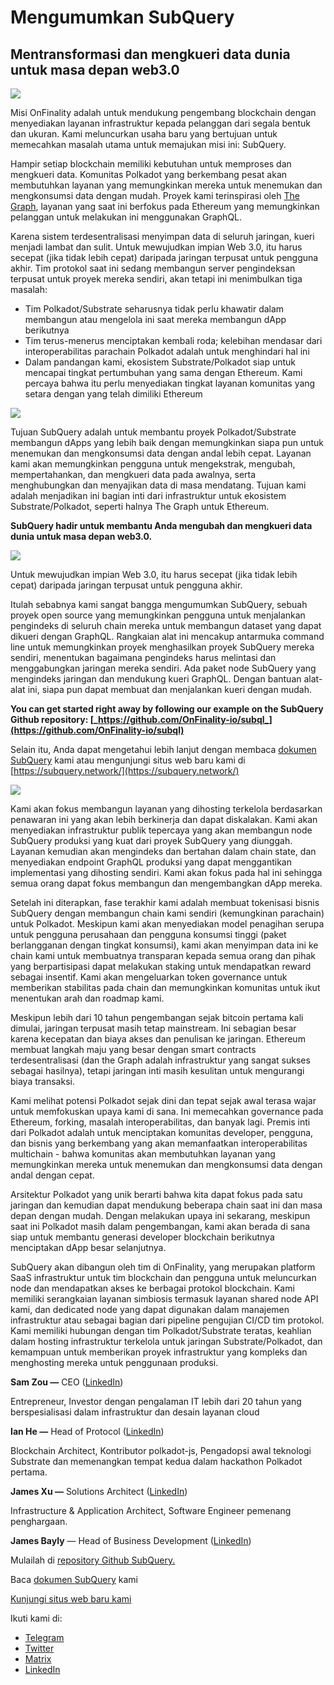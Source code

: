 # Mengumumkan SubQuery

## Mentransformasi dan mengkueri data dunia untuk masa depan web3.0

![](https://miro.medium.com/max/1400/1*J5u22qNxndcuCrFJ1mfGqg.png)

Misi OnFinality adalah untuk mendukung pengembang blockchain dengan menyediakan layanan infrastruktur kepada pelanggan dari segala bentuk dan ukuran. Kami meluncurkan usaha baru yang bertujuan untuk memecahkan masalah utama untuk memajukan misi ini: SubQuery.

Hampir setiap blockchain memiliki kebutuhan untuk memproses dan mengkueri data. Komunitas Polkadot yang berkembang pesat akan membutuhkan layanan yang memungkinkan mereka untuk menemukan dan mengkonsumsi data dengan mudah. Proyek kami terinspirasi oleh [The Graph](https://thegraph.com/), layanan yang saat ini berfokus pada Ethereum yang memungkinkan pelanggan untuk melakukan ini menggunakan GraphQL.

Karena sistem terdesentralisasi menyimpan data di seluruh jaringan, kueri menjadi lambat dan sulit. Untuk mewujudkan impian Web 3.0, itu harus secepat (jika tidak lebih cepat) daripada jaringan terpusat untuk pengguna akhir. Tim protokol saat ini sedang membangun server pengindeksan terpusat untuk proyek mereka sendiri, akan tetapi ini menimbulkan tiga masalah:

- Tim Polkadot/Substrate seharusnya tidak perlu khawatir dalam membangun atau mengelola ini saat mereka membangun dApp berikutnya
- Tim terus-menerus menciptakan kembali roda; kelebihan mendasar dari interoperabilitas parachain Polkadot adalah untuk menghindari hal ini
- Dalam pandangan kami, ekosistem Substrate/Polkadot siap untuk mencapai tingkat pertumbuhan yang sama dengan Ethereum. Kami percaya bahwa itu perlu menyediakan tingkat layanan komunitas yang setara dengan yang telah dimiliki Ethereum

![](https://miro.medium.com/max/1400/1*l4b4BXWkczVDaHyv30lLQQ.png)

Tujuan SubQuery adalah untuk membantu proyek Polkadot/Substrate membangun dApps yang lebih baik dengan memungkinkan siapa pun untuk menemukan dan mengkonsumsi data dengan andal lebih cepat. Layanan kami akan memungkinkan pengguna untuk mengekstrak, mengubah, mempertahankan, dan mengkueri data pada awalnya, serta menghubungkan dan menyajikan data di masa mendatang. Tujuan kami adalah menjadikan ini bagian inti dari infrastruktur untuk ekosistem Substrate/Polkadot, seperti halnya The Graph untuk Ethereum.

**SubQuery hadir untuk membantu Anda mengubah dan mengkueri data dunia untuk masa depan web3.0.**

![](https://miro.medium.com/max/1000/1*IHstJG-hBwQzicLdWkGR5w.png)

Untuk mewujudkan impian Web 3.0, itu harus secepat (jika tidak lebih cepat) daripada jaringan terpusat untuk pengguna akhir.

Itulah sebabnya kami sangat bangga mengumumkan SubQuery, sebuah proyek open source yang memungkinkan pengguna untuk menjalankan pengindeks di seluruh chain mereka untuk membangun dataset yang dapat dikueri dengan GraphQL. Rangkaian alat ini mencakup antarmuka command line untuk memungkinkan proyek menghasilkan proyek SubQuery mereka sendiri, menentukan bagaimana pengindeks harus melintasi dan menggabungkan jaringan mereka sendiri. Ada paket node SubQuery yang mengindeks jaringan dan mendukung kueri GraphQL. Dengan bantuan alat-alat ini, siapa pun dapat membuat dan menjalankan kueri dengan mudah.

**You can get started right away by following our example on the SubQuery Github repository: [_https://github.com/OnFinality-io/subql_](https://github.com/OnFinality-io/subql)**

Selain itu, Anda dapat mengetahui lebih lanjut dengan membaca [dokumen SubQuery](https://doc.subquery.network/) kami atau mengunjungi situs web baru kami di [https://subquery.network/](https://subquery.network/)

![](https://miro.medium.com/max/1000/1*3oA1Hvns1vrImTsmowO_Jw.png)

Kami akan fokus membangun layanan yang dihosting terkelola berdasarkan penawaran ini yang akan lebih berkinerja dan dapat diskalakan. Kami akan menyediakan infrastruktur publik tepercaya yang akan membangun node SubQuery produksi yang kuat dari proyek SubQuery yang diunggah. Layanan kemudian akan mengindeks dan bertahan dalam chain state, dan menyediakan endpoint GraphQL produksi yang dapat menggantikan implementasi yang dihosting sendiri. Kami akan fokus pada hal ini sehingga semua orang dapat fokus membangun dan mengembangkan dApp mereka.

Setelah ini diterapkan, fase terakhir kami adalah membuat tokenisasi bisnis SubQuery dengan membangun chain kami sendiri (kemungkinan parachain) untuk Polkadot. Meskipun kami akan menyediakan model penagihan serupa untuk pengguna perusahaan dan pengguna konsumsi tinggi (paket berlangganan dengan tingkat konsumsi), kami akan menyimpan data ini ke chain kami untuk membuatnya transparan kepada semua orang dan pihak yang berpartisipasi dapat melakukan staking untuk mendapatkan reward sebagai insentif. Kami akan mengeluarkan token governance untuk memberikan stabilitas pada chain dan memungkinkan komunitas untuk ikut menentukan arah dan roadmap kami.

Meskipun lebih dari 10 tahun pengembangan sejak bitcoin pertama kali dimulai, jaringan terpusat masih tetap mainstream. Ini sebagian besar karena kecepatan dan biaya akses dan penulisan ke jaringan. Ethereum membuat langkah maju yang besar dengan smart contracts terdesentralisasi (dan the Graph adalah infrastruktur yang sangat sukses sebagai hasilnya), tetapi jaringan inti masih kesulitan untuk mengurangi biaya transaksi.

Kami melihat potensi Polkadot sejak dini dan tepat sejak awal terasa wajar untuk memfokuskan upaya kami di sana. Ini memecahkan governance pada Ethereum, forking, masalah interoperabilitas, dan banyak lagi. Premis inti dari Polkadot adalah untuk menciptakan komunitas developer, pengguna, dan bisnis yang berkembang yang akan memanfaatkan interoperabilitas multichain - bahwa komunitas akan membutuhkan layanan yang memungkinkan mereka untuk menemukan dan mengkonsumsi data dengan andal dengan cepat.

Arsitektur Polkadot yang unik berarti bahwa kita dapat fokus pada satu jaringan dan kemudian dapat mendukung beberapa chain saat ini dan masa depan dengan mudah. Dengan melakukan upaya ini sekarang, meskipun saat ini Polkadot masih dalam pengembangan, kami akan berada di sana siap untuk membantu generasi developer blockchain berikutnya menciptakan dApp besar selanjutnya.

SubQuery akan dibangun oleh tim di OnFinality, yang merupakan platform SaaS infrastruktur untuk tim blockchain dan pengguna untuk meluncurkan node dan mendapatkan akses ke berbagai protokol blockchain. Kami memiliki serangkaian layanan simbiosis termasuk layanan shared node API kami, dan dedicated node yang dapat digunakan dalam manajemen infrastruktur atau sebagai bagian dari pipeline pengujian CI/CD tim protokol. Kami memiliki hubungan dengan tim Polkadot/Substrate teratas, keahlian dalam hosting infrastruktur terkelola untuk jaringan Substrate/Polkadot, dan kemampuan untuk memberikan proyek infrastruktur yang kompleks dan menghosting mereka untuk penggunaan produksi.

**Sam Zou —** CEO ([LinkedIn](https://www.linkedin.com/in/sam-zou-5b8169a/))

Entrepreneur, Investor dengan pengalaman IT lebih dari 20 tahun yang berspesialisasi dalam infrastruktur dan desain layanan cloud

**Ian He —** Head of Protocol ([LinkedIn](https://www.linkedin.com/in/yin-he-7a266345/))

Blockchain Architect, Kontributor polkadot-js, Pengadopsi awal teknologi Substrate dan memenangkan tempat kedua dalam hackathon Polkadot pertama.

**James Xu —** Solutions Architect ([LinkedIn](https://www.linkedin.com/in/zhexu/))

Infrastructure & Application Architect, Software Engineer pemenang penghargaan.

**James Bayly** — Head of Business Development ([LinkedIn](https://www.linkedin.com/in/james-bayly/))

Mulailah di [repository Github SubQuery.](https://github.com/OnFinality-io/subql)

Baca [dokumen SubQuery](https://doc.subquery.network/) kami

[Kunjungi situs web baru kami](https://subquery.network/)

Ikuti kami di:

- [Telegram](https://t.me/subquerynetwork)
- [Twitter](https://twitter.com/subquerynetwork)
- [Matrix](https://matrix.to/#/%23subquery:matrix.org)
- [LinkedIn](https://www.linkedin.com/company/subquery)
